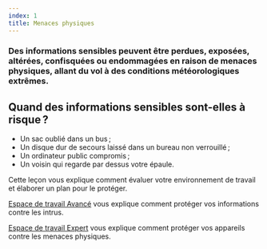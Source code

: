 ```yaml
---
index: 1
title: Menaces physiques
---
```

### Des informations sensibles peuvent être perdues, exposées, altérées, confisquées ou endommagées en raison de menaces physiques, allant du vol à des conditions météorologiques extrêmes.

## Quand des informations sensibles sont-elles à risque ?

* Un sac oublié dans un bus ;
* Un disque dur de secours laissé dans un bureau non verrouillé ;
* Un ordinateur public compromis ;
* Un voisin qui regarde par dessus votre épaule.

Cette leçon vous explique comment évaluer votre environnement de travail et élaborer un plan pour le protéger.

[Espace de travail Avancé](umbrella://information/protect-your-workspace/advanced) vous explique comment protéger vos informations contre les intrus.

[Espace de travail Expert](umbrella://information/protect-your-workspace/expert) vous explique comment protéger vos appareils contre les menaces physiques. 

